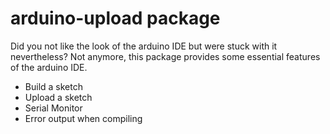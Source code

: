 # arduino-upload package

Did you not like the look of the arduino IDE but were stuck with it nevertheless? Not anymore, this package provides some essential features of the arduino IDE.

* Build a sketch
* Upload a sketch
* Serial Monitor
* Error output when compiling
